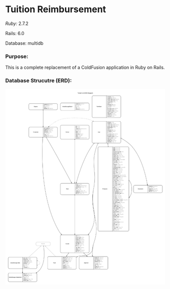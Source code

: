 # Tuition Reimbursement

*Ruby:* 2.7.2

Rails: 6.0

Database: multidb

### Purpose:
This is a complete replacement of a ColdFusion application in Ruby on Rails.


### Database Strucutre (ERD):
![](tuitrem_erd.png)
